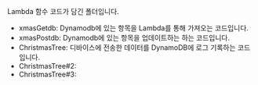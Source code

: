 Lambda 함수 코드가 담긴 폴더입니다.
 - xmasGetdb: Dynamodb에 있는 항목을 Lambda를 통해 가져오는 코드입니다.
 - xmasPostdb: Dynamodb에 있는 항목을 업데이트하는 하는 코드입니다.
 - ChristmasTree: 디바이스에 전송한 데이터를 DynamoDB에 로그 기록하는 코드입니다.
 - ChristmasTree#2: 
 - ChristmasTree#3:

